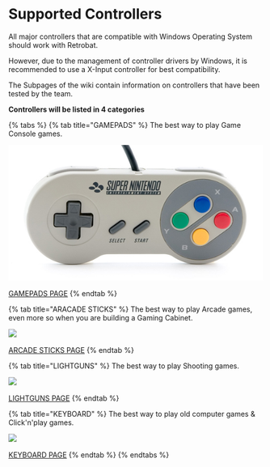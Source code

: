 # Supported Controllers

All major controllers that are compatible with Windows Operating System should work with Retrobat.&#x20;

However, due to the management of controller drivers by Windows, it is recommended to use a X-Input controller for best compatibility.



The Subpages of the wiki contain information on controllers that have been tested by the team.



**Controllers will be listed in 4 categories**

{% tabs %}
{% tab title="GAMEPADS" %}
The best way to play Game Console games.

![](<../../.gitbook/assets/image (1) (1) (1).png>)

[GAMEPADS PAGE](gamepads.md)
{% endtab %}

{% tab title="ARACADE STICKS" %}
The best way to play Arcade games, even more so when you are building a Gaming Cabinet.

![](<../../.gitbook/assets/image (8) (2).png>)

[ARCADE STICKS PAGE](arcade-sticks.md)
{% endtab %}

{% tab title="LIGHTGUNS" %}
The best way to play Shooting games.

![](<../../.gitbook/assets/image (9).png>)

[LIGHTGUNS PAGE](lightguns/)
{% endtab %}

{% tab title="KEYBOARD" %}
The best way to play old computer games & Click'n'play games.

![](<../../.gitbook/assets/image (3) (1).png>)

[KEYBOARD PAGE](keyboard.md)
{% endtab %}
{% endtabs %}


